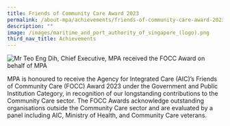 ```yaml
---
title: Friends of Community Care Award 2023
permalink: /about-mpa/achievements/friends-of-community-care-award-2023/
description: ""
image: /images/maritime_and_port_authority_of_singapore_(logo).png
third_nav_title: Achievements
---
```

![Mr Teo Eng Dih, Chief Executive, MPA received the FOCC Award on behalf of MPA](https://www.mpa.gov.sg/images/mpalibraries/mpa-library/who-we-are/about-mpa/awards/focc-smaller.jpg?sfvrsn=b348fd69_0 "FOCC Awards 2023")  
  
MPA is honoured to receive the Agency for Integrated Care (AIC)’s Friends of Community Care (FOCC) Award 2023 under the Government and Public Institution Category, in recognition of our longstanding contributions to the Community Care sector. The FOCC Awards acknowledge outstanding organisations outside the Community Care sector and are evaluated by a panel including AIC, Ministry of Health, and Community Care veterans.